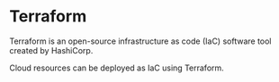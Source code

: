 # Terraform

Terraform is an open-source infrastructure as code (IaC) software tool created by HashiCorp.

Cloud resources can be deployed as IaC using Terraform.
